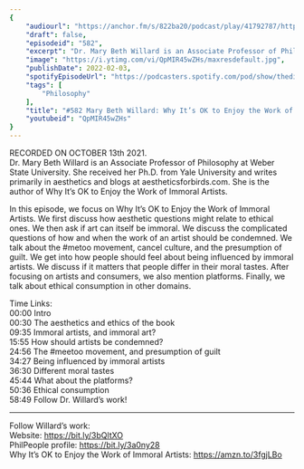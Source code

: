 ```yaml
---
{
	"audiourl": "https://anchor.fm/s/822ba20/podcast/play/41792787/https%3A%2F%2Fd3ctxlq1ktw2nl.cloudfront.net%2Fstaging%2F2021-9-14%2F6d083bd4-c6f9-4002-0ab6-4a20cc850ea4.m4a",
	"draft": false,
	"episodeid": "582",
	"excerpt": "Dr. Mary Beth Willard is an Associate Professor of Philosophy at Weber State University. She received her Ph.D. from Yale University and writes primarily in aesthetics and blogs at aestheticsforbirds.com. She is the author of Why It’s OK to Enjoy the Work of Immoral Artists.",
	"image": "https://i.ytimg.com/vi/QpMIR45wZHs/maxresdefault.jpg",
	"publishDate": 2022-02-03,
	"spotifyEpisodeUrl": "https://podcasters.spotify.com/pod/show/thedissenter/episodes/582-Mary-Beth-Willard-Why-Its-OK-to-Enjoy-the-Work-of-Immoral-Artists-e18ptqj",
	"tags": [
		"Philosophy"
	],
	"title": "#582 Mary Beth Willard: Why It’s OK to Enjoy the Work of Immoral Artists",
	"youtubeid": "QpMIR45wZHs"
}
---
```

RECORDED ON OCTOBER 13th 2021.  
Dr. Mary Beth Willard is an Associate Professor of Philosophy at Weber State University. She received her Ph.D. from Yale University and writes primarily in aesthetics and blogs at aestheticsforbirds.com. She is the author of Why It’s OK to Enjoy the Work of Immoral Artists.

In this episode, we focus on Why It’s OK to Enjoy the Work of Immoral Artists. We first discuss how aesthetic questions might relate to ethical ones. We then ask if art can itself be immoral. We discuss the complicated questions of how and when the work of an artist should be condemned. We talk about the #metoo movement, cancel culture, and the presumption of guilt. We get into how people should feel about being influenced by immoral artists. We discuss if it matters that people differ in their moral tastes. After focusing on artists and consumers, we also mention platforms. Finally, we talk about ethical consumption in other domains. 

Time Links:  
<time>00:00</time> Intro  
<time>00:30</time> The aesthetics and ethics of the book  
<time>09:35</time> Immoral artists, and immoral art?  
<time>15:55</time> How should artists be condemned?  
<time>24:56</time> The #meetoo movement, and presumption of guilt  
<time>34:27</time> Being influenced by immoral artists  
<time>36:30</time> Different moral tastes  
<time>45:44</time> What about the platforms?  
<time>50:36</time> Ethical consumption  
<time>58:49</time> Follow Dr. Willard’s work!

---

Follow Willard’s work:  
Website: https://bit.ly/3bQltXO  
PhilPeople profile: https://bit.ly/3a0ny28  
Why It’s OK to Enjoy the Work of Immoral Artists: https://amzn.to/3fgjLBo
